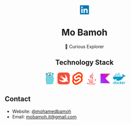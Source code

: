 <p align="center">
  <a href="https://www.linkedin.com/in/mohamedbamoh/" target="blank"><img align="center" src="https://raw.githubusercontent.com/devicons/devicon/master/icons/linkedin/linkedin-original.svg" alt="aruizmx" height="30" width="30"></a>
</p>
<h1 align="center">
  Mo Bamoh
</h1>

<p align="center">🧭 Curious Explorer</p>


<h2 align="center">Technology Stack</h2>
<p align="center">
  <img src="https://raw.githubusercontent.com/devicons/devicon/master/icons/go/go-original.svg" alt="go" width="40" height="40"/>
  <img src="https://raw.githubusercontent.com/devicons/devicon/master/icons/swift/swift-original.svg" alt="go" width="40" height="40"/>
  <img src="https://raw.githubusercontent.com/devicons/devicon/master/icons/svelte/svelte-original.svg" alt="js" width="40" height="40"/> 
  <img src="https://raw.githubusercontent.com/devicons/devicon/master/icons/java/java-plain.svg" alt="java" width="40" height="40"/> 
  <img src="https://raw.githubusercontent.com/devicons/devicon/master/icons/kotlin/kotlin-original.svg" alt="python" width="40" height="40"/>  
  <img src="https://raw.githubusercontent.com/devicons/devicon/master/icons/docker/docker-plain-wordmark.svg" alt="docker" width="40" height="40"/>   
</p>


## Contact
- Website: [@mohamedbamoh](https://www.mohamedbamoh.com/)
- Email: [mobamoh.it@gmail.com](mailto:mobamoh.it@gmail.com)

<!--
<p>
  <a href="https://github.com/anuraghazra/convoychat">
    <img height=200 align="center" src="https://github-readme-stats.vercel.app/api/top-langs?username=mobamoh&layout=compact&langs_count=8&card_width=320" />
  </a>
 <img align="center" src="https://github-readme-stats.vercel.app/api?username=mobamoh&show_icons=true&theme=default&count_private=true&layout=compact&hide_rank=true" />
</p>
-->
